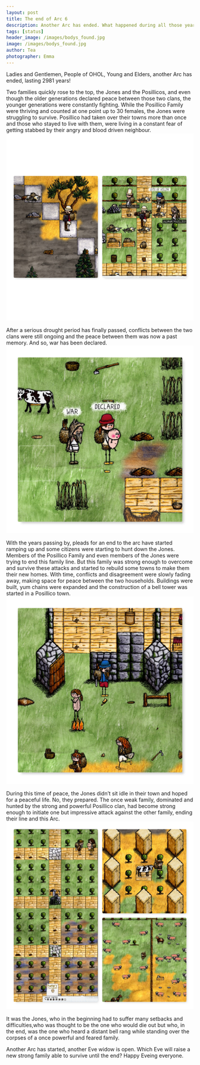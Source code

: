 ```yaml
---
layout: post
title: The end of Arc 6
description: Another Arc has ended. What happened during all those years ?
tags: [status]
header_image: /images/bodys_found.jpg
image: /images/bodys_found.jpg
author: Tea
photographer: Emma
---
```


Ladies and Gentlemen, People of OHOL, Young and Elders, another Arc has ended, lasting 2981 years!

Two families quickly rose to the top, the Jones and the Posillicos, and even though the older generations declared peace between those two clans, the younger generations were constantly fighting. While the Posillico Family were thriving and counted at one point up to 30 females, the Jones were struggling to survive. Posillico had taken over their towns more than once and those who stayed to live with them, were living in a constant fear of getting stabbed by their angry and blood driven neighbour.
![image](/images/bodys_found.jpg)

After a serious drought period has finally passed, conflicts between the two clans were still ongoing and the peace between them was now a past memory. And so, war has been declared.
![image](/images/war_declare.jpg)

With the years passing by, pleads for an end to the arc have started ramping up and some citizens were starting to hunt down the Jones. Members of the Posillico Family and even members of the Jones were trying to end this family line.
But this family was strong enough to overcome and survive these attacks and started to rebuild some towns to make them their new homes. With time, conflicts and disagreement were slowly fading away, making space for peace between the two households. Buildings were built, yum chains were expanded and the construction of a bell tower was started in a Posillico town.
![image](/images/Belltower_Posillico_.jpg)

During this time of peace, the Jones didn’t sit idle in their town and hoped for a peaceful life. No, they prepared. The once weak family, dominated and hunted by the strong and powerful Posillico clan, had become strong enough to initiate one but impressive attack against the other family, ending their line and this Arc.
![images](/images/Jones_Town_arc_6.jpg)

It was the Jones, who in the beginning had to suffer many setbacks and difficulties,who was thought to be the one who would die out but who, in the end, was the one who heard a distant bell rang while standing over the corpses of a once powerful and feared family.


Another Arc has started, another Eve widow is open. Which Eve will raise a new strong family able to survive until the end?
Happy Eveing everyone.